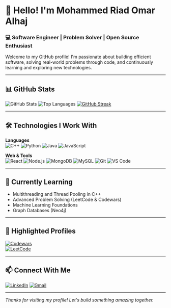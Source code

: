# 👋 Hello! I'm Mohammed Riad Omar Alhaj

### 💻 Software Engineer | Problem Solver | Open Source Enthusiast

Welcome to my GitHub profile! I'm passionate about building efficient software, solving real-world problems through code, and continuously learning and exploring new technologies.

---

## 📊 GitHub Stats

![GitHub Stats](https://github-readme-stats.vercel.app/api?username=Mohammedriad12&show_icons=true&theme=dark&hide_border=true)
![Top Languages](https://github-readme-stats.vercel.app/api/top-langs/?username=Mohammedriad12&layout=compact&theme=dark&hide_border=true)
[![GitHub Streak](https://github-readme-streak-stats-six-ruddy-97.vercel.app?user=Mohammedriad12%20&theme=dark)](https://git.io/streak-stats)

---

## 🛠️ Technologies I Work With

**Languages**  
![C++](https://img.shields.io/badge/C++-00599C?style=flat&logo=cplusplus&logoColor=white)
![Python](https://img.shields.io/badge/Python-3776AB?style=flat&logo=python&logoColor=white)
![Java](https://img.shields.io/badge/Java-ED8B00?style=flat&logo=java&logoColor=white)
![JavaScript](https://img.shields.io/badge/JavaScript-F7DF1E?style=flat&logo=javascript&logoColor=black)

**Web & Tools**  
![React](https://img.shields.io/badge/React-20232A?style=flat&logo=react&logoColor=61DAFB)
![Node.js](https://img.shields.io/badge/Node.js-339933?style=flat&logo=node.js&logoColor=white)
![MongoDB](https://img.shields.io/badge/MongoDB-4EA94B?style=flat&logo=mongodb&logoColor=white)
![MySQL](https://img.shields.io/badge/MySQL-00758F?style=flat&logo=mysql&logoColor=white)
![Git](https://img.shields.io/badge/Git-F05032?style=flat&logo=git&logoColor=white)
![VS Code](https://img.shields.io/badge/VS_Code-007ACC?style=flat&logo=visual-studio-code&logoColor=white)

---

## 🚀 Currently Learning

- Multithreading and Thread Pooling in C++
- Advanced Problem Solving (LeetCode & Codewars)
- Machine Learning Foundations
- Graph Databases (Neo4j)

---

## 🌟 Highlighted Profiles

[![Codewars](https://www.codewars.com/users/Mohammedriad12/badges/large)](https://www.codewars.com/users/Mohammedriad12)  
[![LeetCode](https://leetcard.jacoblin.cool/Mohammedriad12?theme=dark&font=Kite%20One)](https://leetcode.com/Mohammedriad12)

---

## 📫 Connect With Me

[![LinkedIn](https://img.shields.io/badge/LinkedIn-Connect-blue?style=flat&logo=linkedin)](https://www.linkedin.com/in/Mohammedriad12)
[![Gmail](https://img.shields.io/badge/Gmail-Contact-red?style=flat&logo=gmail)](mailto:alhajjmohammedriad@gmail.com)

---

*Thanks for visiting my profile! Let's build something amazing together.*
